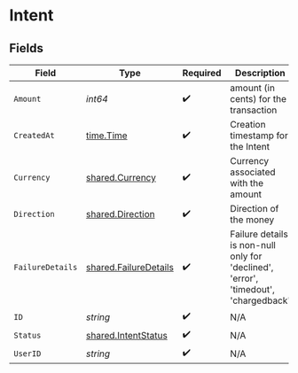 # Intent


## Fields

| Field                                                                               | Type                                                                                | Required                                                                            | Description                                                                         |
| ----------------------------------------------------------------------------------- | ----------------------------------------------------------------------------------- | ----------------------------------------------------------------------------------- | ----------------------------------------------------------------------------------- |
| `Amount`                                                                            | *int64*                                                                             | :heavy_check_mark:                                                                  | amount (in cents) for the transaction                                               |
| `CreatedAt`                                                                         | [time.Time](https://pkg.go.dev/time#Time)                                           | :heavy_check_mark:                                                                  | Creation timestamp for the Intent                                                   |
| `Currency`                                                                          | [shared.Currency](../../../pkg/models/shared/currency.md)                           | :heavy_check_mark:                                                                  | Currency associated with the amount                                                 |
| `Direction`                                                                         | [shared.Direction](../../../pkg/models/shared/direction.md)                         | :heavy_check_mark:                                                                  | Direction of the money                                                              |
| `FailureDetails`                                                                    | [shared.FailureDetails](../../../pkg/models/shared/failuredetails.md)               | :heavy_check_mark:                                                                  | Failure details is non-null only for 'declined', 'error', 'timedout', 'chargedback' |
| `ID`                                                                                | *string*                                                                            | :heavy_check_mark:                                                                  | N/A                                                                                 |
| `Status`                                                                            | [shared.IntentStatus](../../../pkg/models/shared/intentstatus.md)                   | :heavy_check_mark:                                                                  | N/A                                                                                 |
| `UserID`                                                                            | *string*                                                                            | :heavy_check_mark:                                                                  | N/A                                                                                 |